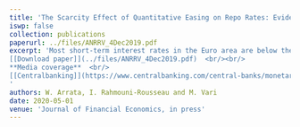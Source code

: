 ```yaml
---
title: 'The Scarcity Effect of Quantitative Easing on Repo Rates: Evidence from the Euro Area'
iswp: false
collection: publications
paperurl: ../files/ANRRV_4Dec2019.pdf
excerpt: 'Most short-term interest rates in the Euro area are below the European Central Bank deposit facility rate, the rate at which the central bank remunerates excess reserves. This unexpected development coincided with the start of the Public Sector Purchase Program (PSPP). In this paper, we explore empirically the interactions between the PSPP and repo rates. We document different channels through which asset purchases may affect them. Using proprietary data from PSPP purchases and repo transactions for specific (“special") securities, we assess the scarcity channel of PSPP and its impact on repo rates. We estimate that purchasing 1 percent of a bond outstanding is associated with a decline of its repo rate of 0.78 bps. <br/> <br/>
[[Download paper]](../files/ANRRV_4Dec2019.pdf)  <br/><br/>
**Media coverage**  <br/>
[[Centralbanking]](https://www.centralbanking.com/central-banks/monetary-policy/3326131/ecbs-public-sector-asset-purchases-pushed-down-repo-rate-bdf-paper-finds)      [[Stoxx]](https://www.stoxx.com/pulse-detail?articleId=820922697)
'
authors: W. Arrata, I. Rahmouni-Rousseau and M. Vari
date: 2020-05-01
venue: 'Journal of Financial Economics, in press'
---
```

